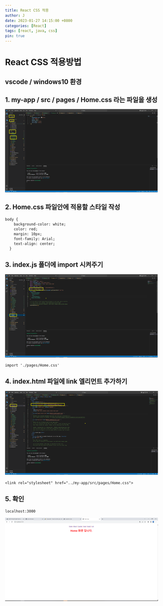 ```yaml
---
title: React CSS 적용
author: J
date: 2023-01-27 14:15:00 +0800
categories: [React]
tags: [react, java, css]
pin: true
---
```

# React CSS 적용방법

## vscode / windows10 환경

## 1. my-app / src / pages / Home.css 라는 파일을 생성
![img](/assets/img/favicons/CSS01.png)

## 2. Home.css 파일안에 적용할 스타일 작성

```
body {
    background-color: white;
    color: red;
    margin: 10px;
    font-family: Arial;
    text-align: center;
  }
```

## 3. index.js 폴더에 import 시켜주기
![img](/assets/img/favicons/CSS04.png)
```
import './pages/Home.css'
```

## 4. index.html 파일에 link 엘리먼트 추가하기
![img](/assets/img/favicons/CSS03.png)
```
<link rel="stylesheet" href="../my-app/src/pages/Home.css">
```

## 5. 확인
```
localhost:3000
```
![img](/assets/img/favicons/CSS05.png)